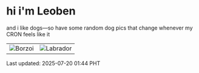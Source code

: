 # hi i'm Leoben

and i like dogs—so have some random dog pics that change whenever my CRON feels like it

|  |  |
|--------|----------|
| ![Borzoi](https://random-dog-vercel.vercel.app/api/random-borzoi?v=1752947048) | ![Labrador](https://random-dog-vercel.vercel.app/api/random-labrador?v=1752947048) |

Last updated: 2025-07-20 01:44 PHT
